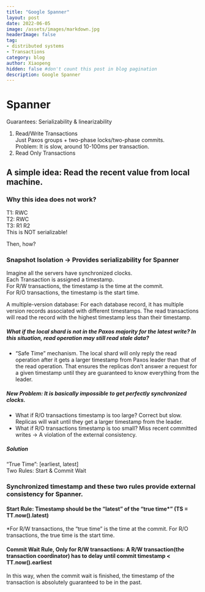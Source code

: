 ```yaml
---
title: "Google Spanner"
layout: post
date: 2022-06-05
image: /assets/images/markdown.jpg
headerImage: false
tag:
- distributed systems
- Transactions
category: blog
author: Xiaopeng
hidden: false #don't count this post in blog pagination
description: Google Spanner
---
```


# Spanner
Guarantees: Serializability & linearizability  
1.	Read/Write Transactions  
Just Paxos groups + two-phase locks/two-phase commits.  
Problem: It is slow, around 10-100ms per transaction.  
2.	Read Only Transactions  

## A simple idea: Read the recent value from local machine.  
### Why this idea does not work?  
T1: RWC  
T2: 		RWC  
T3:	     R1		R2  
This is NOT serializable!  

Then, how?  

### Snapshot Isolation -> Provides serializability for Spanner  
Imagine all the servers have synchronized clocks.   
Each Transaction is assigned a timestamp.   
For R/W transactions, the timestamp is the time at the commit.   
For R/O transactions, the timestamp is the start time.  


A multiple-version database: For each database record, it has multiple version records associated with different timestamps. The read transactions will read the record with the highest timestamp less than their timestamp.  

#####  What if the local shard is not in the Paxos majority for the latest write? In this situation, read operation may still read stale data?  
- “Safe Time” mechanism. The local shard will only reply the read operation after it gets a larger timestamp from Paxos leader than that of the read operation. That ensures the replicas don’t answer a request for a given timestamp until they are guaranteed to know everything from the leader.   


##### New Problem: It is basically impossible to get perfectly synchronized clocks.  
- What if R/O transactions timestamp is too large? Correct but slow. Replicas will wait until they get a larger timestamp from the leader.   
- What if R/O transactions timestamp is too small? Miss recent committed writes -> A violation of the external consistency.   

##### Solution
“True Time”: [earliest, latest]   
Two Rules: Start & Commit Wait  

### Synchronized timestamp and these two rules provide external consistency for Spanner.  
#### Start Rule: Timestamp should be the “latest” of the “true time*” (TS = TT.now().latest)  
*For R/W transactions, the “true time” is the time at the commit. For R/O transactions, the true time is the start time.  
#### Commit Wait Rule, Only for R/W transactions: A R/W transaction(the transaction coordinator) has to delay until commit timestamp < TT.now().earliest  


In this way, when the commit wait is finished, the timestamp of the transaction is absolutely guaranteed to be in the past.  

